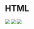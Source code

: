 # HTML

<img src="https://assets.exercism.org/bootcamp/diagrams/javascript/15.png" class="diagram"/>
<img src="https://assets.exercism.org/bootcamp/diagrams/javascript/16.png" class="diagram"/>
<img src="https://assets.exercism.org/bootcamp/diagrams/javascript/20.png" class="diagram"/>
